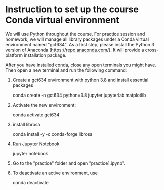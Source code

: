 # Instruction to set up the course Conda virtual environment 


We will use Python throughout the course. For practice session and homework, we will manage all library packages under a Conda virtual environment named "gct634". As a first step, please install the Python 3 version of Anaconda (https://repo.anaconda.com/). It will provide a cross-platform installation package. 

After you have installed conda, close any open terminals you might have. Then open a new terminal and run the following command:


1. Create a gct634 environment with python 3.8 and install essential packages

   conda create -n gct634 python=3.8 jupyter jupyterlab matplotlib <br>

2. Activate the new environment:

    conda activate gct634

3. install librosa

    conda install -y -c conda-forge librosa

4. Run Jupyter Notebook 

   jupyter notebook 	

5. Go to the "practice" folder and open "practice1.ipynb". 
 
6. To deactivate an active environment, use
    
   conda deactivate

